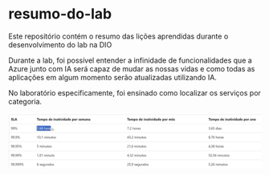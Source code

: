 # resumo-do-lab
Este repositório contém o resumo das lições aprendidas durante o desenvolvimento do lab na DIO

Durante a lab, foi possível entender a infinidade de funcionalidades que a Azure junto com IA será capaz de mudar as nossas vidas e como todas as aplicações em algum momento serão atualizadas utilizando IA.

No laboratório especificamente, foi ensinado como localizar os serviços por categoria.

![alt text](https://raw.githubusercontent.com/luisrubim/resumo-do-lab/refs/heads/main/tabelaSLA.jpeg)
